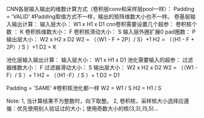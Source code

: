 CNN各层输入输出的维数计算方式（卷积层conv和采样层pool一样）：
Padding = 'VALID'   #Padding取值方式不一样，输出的矩阵维数大小也不一样。
卷基层输入输出计算：
输入层大小： W1 x H1 x D1
cnn卷积需要设置几个超参：
    卷积核个数 ： K
    卷积核维数大小： F
    卷积核滑动大小： S
    输入层外圈扩展0 pad圈数： P
输出层大小： W2 x H2 x D2
    W2 = （（W1 - F + 2P）/ S）+1
    H2 = （（H1 - F + 2P）/ S ）+1
    D2 = K

池化层输入输出计算：
输入层大小： W1 x H1 x D1
池化需要输入的超参：
    过滤器维数大小： F
    过滤器滑动大小： S
输出层大小： W2 x H2 x D2
    W2 = （（W1 -F）/ S ）+ 1
    H2 = （（H1 -F）/ S ）+ 1
    D2 = D1

Padding = 'SAME'   #卷积核池化都一样
    W2 = W1 / S 
    H2 = H1 / S



Note:
1, 当计算结果不为整数时，向下取整。
2, 卷积核，采样核大小选择应遵循：优先使用别人验证过的大小；使用奇数大小的核(3,3),(5,5)...




